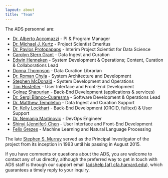 ```yaml
---
layout: about
title: "Team"
---
```


The ADS personnel are:

- [Dr. Alberto Accomazzi](../team/team/aaccomazzi.html) - PI & Program Manager  
- [Dr. Michael J. Kurtz](../team/team/mkurtz.html) - Project Scientist Emeritus
- [Dr. Pavlos Protopapaps](../team/team/pprotopapas.html) - Interim Project Scientist for Data Science
- [Carolyn Stern Grant](../team/team/csterngrant.html) - Data Ingest and Curation  
- [Edwin Henneken](../team/team/ehenneken.html) - System Development & Operations; Content, Curation & Collaborations Lead
- [Donna Thompson](../team/team/dthompson.html) - Data Curation Librarian  
- [Dr. Roman Chyla](../team/team/rchyla.html) - System Architecture and Development  
- [Stephen McDonald](../team/team/smcdonald.html) - System Development and Operations  
- [Tim Hostetler](../team/team/thostetler.html) - User Interface and Front-End Development  
- [Golnaz Shapurian](../team/team/gshapurian.html) - Back-End Development (applications & services)  
- [Dr. Sergi Blanco-Cuaresma](../team/team/sblancocuaresma.html) - Software Development & Operations Lead
- [Dr. Matthew Templeton](../team/team/mtempleton.html) - Data Ingest and Curation Support  
- [Dr. Kelly Lockhart](../team/team/klockhart.html) - Back-End Development (ORCID, fulltext) & User Support
- [Dr. Nemanja Martinovic](../team/team/nmartinovic.html) - DevOps Engineer
- [Shinyi (Jennifer) Chen](../team/team/schen.html) - User Interface and Front-End Development  
- [Felix Grezes](../team/team/fgrezes.html) - Machine Learning and Natural Language Processing  

The late [Stephen S. Murray](https://www.cfa.harvard.edu/news/2015-17) served as the Principal Investigator of the project from its inception in 1993 until his passing in August 2015.

If you have comments or questions about the ADS, you are welcome to contact any of us directly, although the preferred way to get in touch with ADS staff is through our support email ([adshelp [at] cfa.harvard.edu](mailto:adshelp@cfa.harvard.edu)), which guarantees a timely reply to your inquiry.

